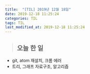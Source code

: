 ```yaml
---
title:  "[TIL] 2019년 12월 18일"
date: 2019-12-18 11:25:24
categories: TIL
tags: TIL
last_modified_at: 2019-12-18 11:25:24
---
```


>## 오늘 한 일   

- git, atom 재설치, 크롬 에러
- 트리, 그래프 자료구조, 알고리즘
